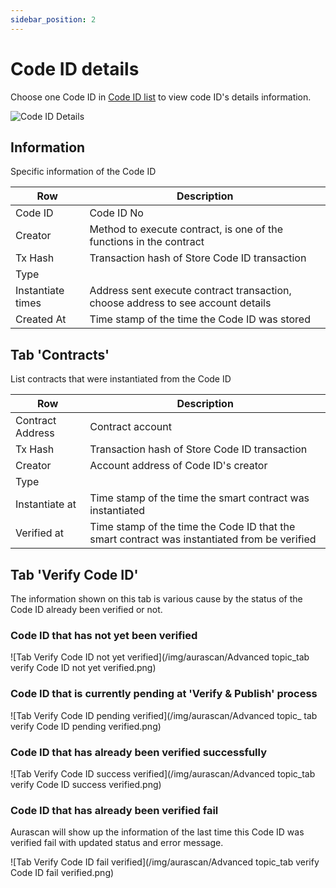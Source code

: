 ```yaml
---
sidebar_position: 2
---
```


# Code ID details

Choose one Code ID in [Code ID list](https://docs.aura.network/product/aurascan/advanced-topics/code-id/code_id_list) to view code ID's details information.

![Code ID Details](/img/aurascan/contract_details.png)

## Information

Specific information of the Code ID

| Row | Description |
| ------ | ------ |
| Code ID | Code ID No |
| Creator | Method to execute contract, is one of the functions in the contract |  
| Tx Hash | Transaction hash of Store Code ID transaction |
| Type |  | Standard type of Code ID, e.g CW20, CW721, CW 4973. Only show type of Code IDs with the one that have been registered type correctly | 	
| Instantiate times | Address sent execute contract transaction, choose address to see account details  |
| Created At | Time stamp of the time the Code ID was stored |

## Tab 'Contracts'

List contracts that were instantiated from the Code ID

| Row | Description |
| ------ | ------ |
| Contract Address | Contract account |
| Tx Hash | Transaction hash of Store Code ID transaction |  
| Creator | Account address of Code ID's creator |
| Type |  | Standard type of Smart Contract, e.g CW20, CW721, CW 4973. Type of smart contract same with type of Code ID that the smart contract was instantiated from| 	
| Instantiate at | Time stamp of the time the smart contract was instantiated  |
| Verified at | Time stamp of the time the Code ID that the smart contract was instantiated from be verified |

## Tab 'Verify Code ID'
The information shown on this tab is various cause by the status of the Code ID already been verified or not. 

### Code ID that has not yet been verified

![Tab Verify Code ID not yet verified](/img/aurascan/Advanced topic_tab verify Code ID not yet verified.png)

### Code ID that is currently pending at 'Verify & Publish' process

![Tab Verify Code ID pending verified](/img/aurascan/Advanced topic_ tab verify Code ID pending verified.png)

### Code ID that has already been verified successfully

![Tab Verify Code ID success verified](/img/aurascan/Advanced topic_tab verify Code ID success verified.png)

### Code ID that has already been verified fail
Aurascan will show up the information of the last time this Code ID was verified fail with updated status and error message.

![Tab Verify Code ID fail verified](/img/aurascan/Advanced topic_tab verify Code ID fail verified.png)

 




